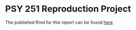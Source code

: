 PSY 251 Reproduction Project
========

The published Rmd for this report can be found [here](http://web.stanford.edu/~ashm/kalokerinos2019.html)
